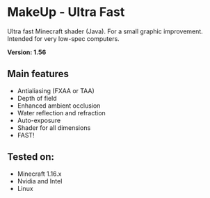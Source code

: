 # MakeUp - Ultra Fast
Ultra fast Minecraft shader (Java). For a small graphic improvement. Intended for very low-spec computers.

**Version: 1.56**

## Main features
* Antialiasing (FXAA or TAA)
* Depth of field
* Enhanced ambient occlusion
* Water reflection and refraction
* Auto-exposure
* Shader for all dimensions
* FAST!

## Tested on:
* Minecraft 1.16.x
* Nvidia and Intel
* Linux
